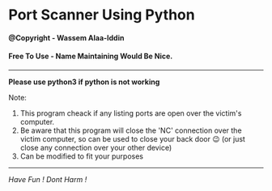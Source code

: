 # Port Scanner Using Python  


#### @Copyright - Wassem Alaa-Iddin
#### Free To Use - Name Maintaining Would Be Nice. 

-----------

**Please use python3 if python is not working**

Note:
1. This program cheack if any listing ports are open over the victim's computer.
2. Be aware that this program will close the 'NC' connection over the victim computer, so can be used to close your back door 😉 (or just close any connection over your other device)
3. Can be modified to fit your purposes 

------------------ 

*Have Fun !*
*Dont Harm !*

